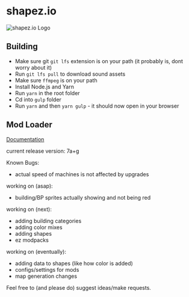 # shapez.io

<img src="https://i.imgur.com/Y5Z2iqQ.png" alt="shapez.io Logo">

## Building
-   Make sure git `git lfs` extension is on your path (it probably is, dont worry about it)
-   Run `git lfs pull` to download sound assets
-   Make sure `ffmpeg` is on your path
-   Install Node.js and Yarn
-   Run `yarn` in the root folder
-   Cd into `gulp` folder
-   Run `yarn` and then `yarn gulp` - it should now open in your browser

## Mod Loader

[Documentation](https://shapeziomodloaderdocs.netlify.app/en.html)

current release version: 7a+g

Known Bugs:
* actual speed of machines is not affected by upgrades

working on (asap):
* building/BP sprites actually showing and not being red

working on (next):
* adding building categories
* adding color mixes
* adding shapes
* ez modpacks

working on (eventually):
* adding data to shapes (like how color is added)
* configs/settings for mods
* map generation changes

Feel free to (and please do) suggest ideas/make requests.
